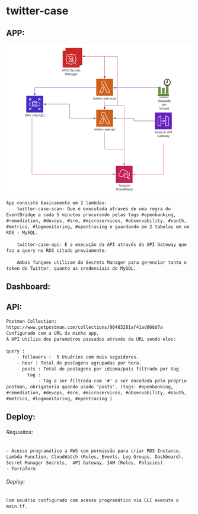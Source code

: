 # twitter-case
## APP:

   ![HolisticView](/img/Holistic.png)

    App consiste basicamente em 2 lambdas:
        twitter-case-scan: Que é executada através de uma regra do EventBridge a cada 5 minutos procurando pelas tags #openbanking, #remediation, #devops, #sre, #microservices, #observability, #oauth, #metrics, #logmonitoring, #opentracing e guardando em 2 tabelas em um RDS - MySQL.

        twitter-case-api: É a execução da API através do API Gateway que faz a query no RDS citado previamente.

        Ambas funçoes utilizam do Secrets Manager para gerenciar tanto o token do Twitter, quanto as credenciais do MySQL.
## Dashboard:


## API:
    Postman Collection: https://www.getpostman.com/collections/90483281af41ad868d7a
    Configurado com a URL da minha app.
    A API utiliza dos parametros passados através da URL sendo eles:

    query :
        - followers :  5 Usuários com mais seguidores.
        - hour : Total de postagens agrupadas por hora.
        - posts : Total de postagens por idioma/país filtrado por tag.
            tag :
                - Tag a ser filtrada com '#' a ser encodada pelo próprio postman, obrigatória quando usado 'posts'. (tags: #openbanking, #remediation, #devops, #sre, #microservices, #observability, #oauth, #metrics, #logmonitoring, #opentracing )



## Deploy:
###### Requisitos:
    - Acesso programático a AWS com permissão para criar RDS Instance, Lambda Function, CloudWatch (Rules, Events, Log Groups, Dashboard), Secret Manager Secrets,  API Gateway, IAM (Roles, Policies)
    - Terraform
    
###### Deploy:
    Com usuário configurado com acesso programático via CLI execute o main.tf.

